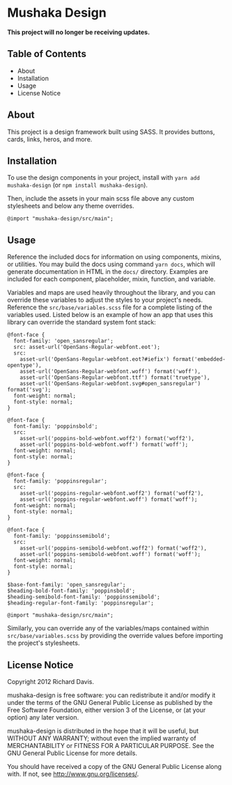 # Mushaka Design

**This project will no longer be receiving updates.**

## Table of Contents
* About
* Installation
* Usage
* License Notice

## About
This project is a design framework built using SASS. It provides buttons, cards, links, heros, and more.

## Installation
To use the design components in your project, install with `yarn add mushaka-design` (or `npm install mushaka-design`).

Then, include the assets in your main scss file above any custom stylesheets and below any theme overrides.

```
@import "mushaka-design/src/main";
```

## Usage
Reference the included docs for information on using components, mixins, or utilities. You may build the docs using command `yarn docs`, which will generate documentation in HTML in the `docs/` directory. Examples are included for each component, placeholder, mixin, function, and variable.

Variables and maps are used heavily throughout the library, and you can override these variables to adjust the styles to your project's needs. Reference the `src/base/variables.scss` file for a complete listing of the variables used. Listed below is an example of how an app that uses this library can override the standard system font stack:

```
@font-face {
  font-family: 'open_sansregular';
  src: asset-url('OpenSans-Regular-webfont.eot');
  src:
    asset-url('OpenSans-Regular-webfont.eot?#iefix') format('embedded-opentype'),
    asset-url('OpenSans-Regular-webfont.woff') format('woff'),
    asset-url('OpenSans-Regular-webfont.ttf') format('truetype'),
    asset-url('OpenSans-Regular-webfont.svg#open_sansregular') format('svg');
  font-weight: normal;
  font-style: normal;
}

@font-face {
  font-family: 'poppinsbold';
  src:
    asset-url('poppins-bold-webfont.woff2') format('woff2'),
    asset-url('poppins-bold-webfont.woff') format('woff');
  font-weight: normal;
  font-style: normal;
}

@font-face {
  font-family: 'poppinsregular';
  src:
    asset-url('poppins-regular-webfont.woff2') format('woff2'),
    asset-url('poppins-regular-webfont.woff') format('woff');
  font-weight: normal;
  font-style: normal;
}

@font-face {
  font-family: 'poppinssemibold';
  src:
    asset-url('poppins-semibold-webfont.woff2') format('woff2'),
    asset-url('poppins-semibold-webfont.woff') format('woff');
  font-weight: normal;
  font-style: normal;
}

$base-font-family: 'open_sansregular';
$heading-bold-font-family: 'poppinsbold';
$heading-semibold-font-family: 'poppinssemibold';
$heading-regular-font-family: 'poppinsregular';

@import "mushaka-design/src/main";
```

Similarly, you can override any of the variables/maps contained within `src/base/variables.scss` by providing the override values before importing the project's stylesheets.

## License Notice
Copyright 2012 Richard Davis.

mushaka-design is free software: you can redistribute it and/or modify
it under the terms of the GNU General Public License as published by
the Free Software Foundation, either version 3 of the License, or
(at your option) any later version.

mushaka-design is distributed in the hope that it will be useful,
but WITHOUT ANY WARRANTY; without even the implied warranty of
MERCHANTABILITY or FITNESS FOR A PARTICULAR PURPOSE. See the
GNU General Public License for more details.

You should have received a copy of the GNU General Public License
along with. If not, see http://www.gnu.org/licenses/.
